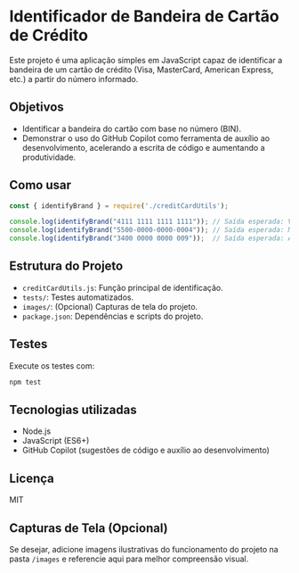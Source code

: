 # Identificador de Bandeira de Cartão de Crédito

Este projeto é uma aplicação simples em JavaScript capaz de identificar a bandeira de um cartão de crédito (Visa, MasterCard, American Express, etc.) a partir do número informado.

## Objetivos

- Identificar a bandeira do cartão com base no número (BIN).
- Demonstrar o uso do GitHub Copilot como ferramenta de auxílio ao desenvolvimento, acelerando a escrita de código e aumentando a produtividade.

## Como usar

```javascript
const { identifyBrand } = require('./creditCardUtils');

console.log(identifyBrand("4111 1111 1111 1111")); // Saída esperada: Visa
console.log(identifyBrand("5500-0000-0000-0004")); // Saída esperada: MasterCard
console.log(identifyBrand("3400 0000 0000 009"));  // Saída esperada: American Express
```

## Estrutura do Projeto

- `creditCardUtils.js`: Função principal de identificação.
- `tests/`: Testes automatizados.
- `images/`: (Opcional) Capturas de tela do projeto.
- `package.json`: Dependências e scripts do projeto.

## Testes

Execute os testes com:

```bash
npm test
```

## Tecnologias utilizadas

- Node.js
- JavaScript (ES6+)
- GitHub Copilot (sugestões de código e auxílio ao desenvolvimento)

## Licença

MIT

## Capturas de Tela (Opcional)

Se desejar, adicione imagens ilustrativas do funcionamento do projeto na pasta `/images` e referencie aqui para melhor compreensão visual.